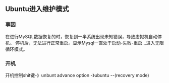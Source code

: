 ## Ubuntu进入维护模式
### 事因
在进行MySQL数据恢复的时，恢复到一半系统出现未知错误，导致虚拟机自动停机。
停机后，无法进行正常重启。显示Mysql一直处于启动-失败-重启...进入无限循环模式。
### 开机
开机控制shit键-》unbunt advance option -》ubuntu --(recovery mode)
